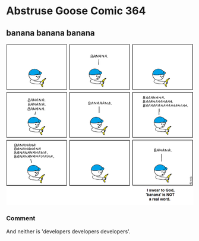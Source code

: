 # Abstruse Goose Comic 364
## banana banana banana

![image](comics/banananananananana.png)
### Comment
And neither is 'developers developers developers'.
